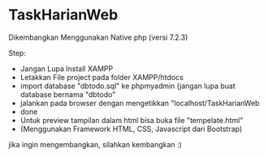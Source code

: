 # TaskHarianWeb
Dikembangkan Menggunakan Native php (versi 7.2.3)

Step:
- Jangan Lupa Install XAMPP
- Letakkan File project pada folder XAMPP/htdocs
- import database "dbtodo.sql" ke phpmyadmin (jangan lupa buat database bernama "dbtodo"
- jalankan pada browser dengan mengetikkan "localhost/TaskHarianWeb
- done
- Untuk preview tampilan  dalam html bisa buka file "tempelate.html"
- (Menggunakan Framework HTML, CSS, Javascript dari Bootstrap)

jika ingin mengembangkan, silahkan kembangkan :)




